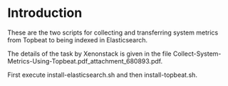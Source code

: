 # Introduction

These are the two scripts for collecting and transferring system metrics from Topbeat to being indexed in Elasticsearch.

The details of the task by Xenonstack is given in the file Collect-System-Metrics-Using-Topbeat.pdf_attachment_680893.pdf.

First execute install-elasticsearch.sh and then install-topbeat.sh.
